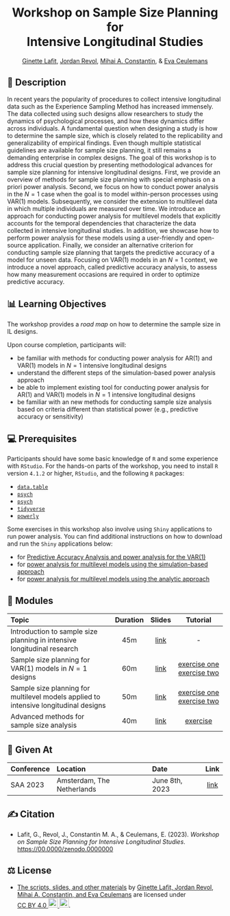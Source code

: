 <!-- Repository title. -->
<h1 align="center">
    Workshop on Sample Size Planning for
    <br>
    Intensive Longitudinal Studies
</h1>

<!-- Authors. -->
<p align="center">
    <a href="presenters/ginette-lafit.md">Ginette Lafit</a>,
    <a href="presenters/jordan-revol.md">Jordan Revol</a>,
    <a href="presenters/mihai-constantin.md">Mihai A. Constantin</a>, &
    <a href="presenters/eva-ceulemans.md">Eva Ceulemans</a>
</p>

## 📝 Description

In recent years the popularity of procedures to collect intensive longitudinal
data such as the Experience Sampling Method has increased immensely. The data
collected using such designs allow researchers to study the dynamics of
psychological processes, and how these dynamics differ across individuals. A
fundamental question when designing a study is how to determine the sample size,
which is closely related to the replicability and generalizability of empirical
findings. Even though multiple statistical guidelines are available for sample
size planning, it still remains a demanding enterprise in complex designs. The
goal of this workshop is to address this crucial question by presenting
methodological advances for sample size planning for intensive longitudinal
designs. First, we provide an overview of methods for sample size planning with
special emphasis on a priori power analysis. Second, we focus on how to conduct
power analysis in the $N = 1$ case when the goal is to model within-person
processes using $\text{VAR}(1)$ models. Subsequently, we consider the extension
to multilevel data in which multiple individuals are measured over time. We
introduce an approach for conducting power analysis for multilevel models that
explicitly accounts for the temporal dependencies that characterize the data
collected in intensive longitudinal studies. In addition, we showcase how to
perform power analysis for these models using a user-friendly and open-source
application. Finally, we consider an alternative criterion for conducting sample
size planning that targets the predictive accuracy of a model for unseen data.
Focusing on $\text{VAR}(1)$ models in an $N = 1$ context, we introduce a novel
approach, called predictive accuracy analysis, to assess how many measurement
occasions are required in order to optimize predictive accuracy.

## 📊 Learning Objectives

The workshop provides a *road map* on how to determine the sample size in IL
designs.

Upon course completion, participants will:

- be familiar with methods for conducting power analysis for $\text{AR}(1)$ and
  $\text{VAR}(1)$ models in $N = 1$ intensive longitudinal designs
- understand the different steps of the simulation-based power analysis approach
- be able to implement existing tool for conducting power analysis for
  $\text{AR}(1)$ and $\text{VAR}(1)$ models in $N = 1$ intensive longitudinal
  designs
- be familiar with an new methods for conducting sample size analysis based on
  criteria different than statistical power (e.g., predictive accuracy or
  sensitivity)

## 💻 Prerequisites

Participants should have some basic knowledge of `R` and some experience with
`RStudio`. For the hands-on parts of the workshop, you need to install `R`
version `4.1.2` or higher, `RStudio`, and the following `R` packages:

- [`data.table`](https://CRAN.R-project.org/package=data.table)
- [`psych`](https://CRAN.R-project.org/package=psych)
- [`psych`](https://CRAN.R-project.org/package=MASS)
- [`tidyverse`](https://www.tidyverse.org/packages/)
- [`powerly`](https://powerly.dev)

Some exercises in this workshop also involve using `Shiny` applications to run
power analysis. You can find additional instructions on how to download and run
the `Shiny` applications below:

- for [Predictive Accuracy Analysis and power analysis for the $\text{VAR}(1)$][1]
- for [power analysis for multilevel models using the simulation-based approach][2]
- for [power analysis for multilevel models using the analytic approach][3]

## 📂 Modules

| Topic                                                                                | Duration |                                   Slides                                    |                                                                                                   Tutorial                                                                                                    |
| :----------------------------------------------------------------------------------- | :------: | :-------------------------------------------------------------------------: | :-----------------------------------------------------------------------------------------------------------------------------------------------------------------------------------------------------------: |
| Introduction to sample size planning in intensive longitudinal research              |   45m    | [<span class="badge rounded-pill bg-primary">link</span>][slides-intensive] |                                                                                                       -                                                                                                       |
| Sample size planning for $\text{VAR}(1)$ models in $N = 1$ designs                   |   60m    | [<span class="badge rounded-pill bg-primary">link</span>][slides-intensive] | [<span class="badge rounded-pill bg-primary">exercise one</span>][exercise-simulation-power-analysis-ar-var] [<span class="badge rounded-pill bg-primary">exercise two</span>][exercise-solutions-n1-designs] |
| Sample size planning for multilevel models applied to intensive longitudinal designs |   50m    | [<span class="badge rounded-pill bg-primary">link</span>][slides-intensive] |      [<span class="badge rounded-pill bg-primary">exercise one</span>][exercise-simulation-multilevel] [<span class="badge rounded-pill bg-primary">exercise two</span>][exercise-analytical-multilevel]      |
| Advanced methods for sample size analysis                                            |   40m    | [<span class="badge rounded-pill bg-primary">link</span>][slides-advanced]  |                                                           [<span class="badge rounded-pill bg-primary">exercise</span>][exercise-advanced-powerly]                                                            |

## 📍 Given At

| Conference | Location                   | Date           |                                                 Link                                                  |
| :--------- | :------------------------- | :------------- | :---------------------------------------------------------------------------------------------------: |
| SAA 2023   | Amsterdam, The Netherlands | June 8th, 2023 | [<span class="badge rounded-pill bg-success">link</span>](https://www.saa2023.nl/amsterdam/workshops) |

## ✍️ Citation

- Lafit, G., Revol, J., Constantin M. A., & Ceulemans, E. (2023). *Workshop on
  Sample Size Planning for Intensive Longitudinal Studies*.
  https://00.0000/zenodo.0000000

## ⚖️ License

- <p class="license-cc" xmlns:cc="https://creativecommons.org/ns#" xmlns:dct="https://purl.org/dc/terms/"><a property="dct:title" rel="cc:attributionURL" href="https://github.com/mihaiconstantin/sample-size-workshop">The scripts, slides, and other materials</a> by <a rel="cc:attributionURL dct:creator" property="cc:attributionName" href="https://github.com/mihaiconstantin/sample-size-workshop#citation">Ginette Lafit, Jordan Revol, Mihai A. Constantin, and Eva Ceulemans</a> are licensed under <a href="https://creativecommons.org/licenses/by/4.0/?ref=chooser-v1" target="_blank" rel="license noopener noreferrer" style="display:inline-block;">CC BY 4.0 <img style="height:22px!important" src="https://mirrors.creativecommons.org/presskit/icons/cc.svg?ref=chooser-v1"> <img style="height:22px!important" src="https://mirrors.creativecommons.org/presskit/icons/by.svg?ref=chooser-v1"></a>.</p>

<!-- Reference links. -->
[1]: https://gitlab.kuleuven.be/ppw-okpiv/researchers/u0148925/shinyapp-paa_var_n1
[2]: https://github.com/ginettelafit/PowerAnalysisIL
[3]: https://gitlab.kuleuven.be/ppw-okpiv/researchers/u0119584/ApproxPowerIL

<!-- Slide links. -->
[slides-intensive]: slides/slides.md
[slides-advanced]: slides/slides.md

<!-- Exercise links. -->
[exercise-simulation-power-analysis-ar-var]: exercises/power-analysis-var-1.Rmd
[exercise-solutions-n1-designs]: exercises/sample-size-solutions-n-1.Rmd
[exercise-simulation-multilevel]: exercises/exercises.md
[exercise-analytical-multilevel]: exercises/exercises.md
[exercise-advanced-powerly]: exercises/sample-size-analysis-powerly.qmd
